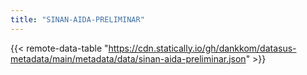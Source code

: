 ```yaml
---
title: "SINAN-AIDA-PRELIMINAR"
---
```


{{< remote-data-table "https://cdn.statically.io/gh/dankkom/datasus-metadata/main/metadata/data/sinan-aida-preliminar.json" >}}
